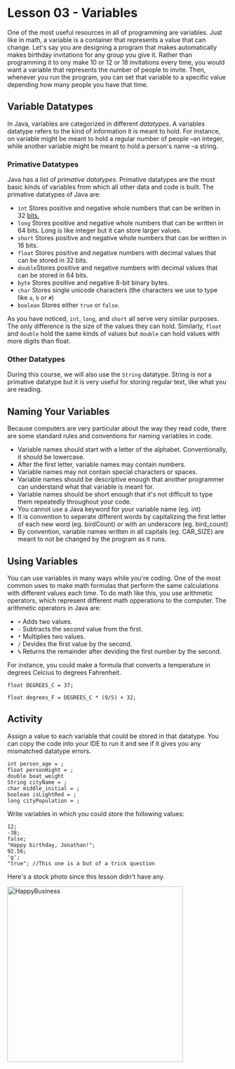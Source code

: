 # Lesson 03 - Variables

One of the most useful resources in all of programming are variables. Just like in math, a variable is a container that represents a value that can change. Let's say you are designing a program that makes automatically makes birthday invitations for any group you give it. Rather than programming it to ony make 10 or 12 or 18 invitations every time, you would want a variable that represents the number of people to invite. Then, whenever you run the program, you can set that variable to a specific value depending how many people you have that time.

## Variable Datatypes

In Java, variables are categorized in different *datatypes*. A variables datatype refers to the kind of information it is meant to hold. For instance, on variable might be meant to hold a regular number of people –an integer, while another variable might be meant to hold a person's name –a string.

### Primative Datatypes

Java has a list of *primative datatypes*. Primative datatypes are the most basic kinds of variables from which all other data and code is built. The primative datatypes of Java are:

- ```int``` Stores positive and negative whole numbers that can be written in 32 [bits.](https://www.khanacademy.org/math/algebra-home/alg-intro-to-algebra/algebra-alternate-number-bases/v/decimal-to-binary) 
-   ```long``` Stores positive and negative whole numbers that can be written in 64 bits. Long is like integer but it can store larger values.
- ```short``` Stores positive and negative whole numbers that can be written in 16 bits.
- ```float``` Stores positive and negative numbers with decimal values that can be stored in 32 bits.
- ```double```Stores positive and negative numbers with decimal values that can be stored in 64 bits.
- ```byte``` Stores positive and negative 8-bit binary bytes.
- ```char``` Stores single unicode characters (the characters we use to type like ```a```, ```b``` or ```#```)
- ```boolean``` Stores either ```true``` or ```false```.

As you  have noticed, ```int```, ```long```, and ```short``` all serve very similar purposes. The only difference is the size of the values they can hold. Similarly, ```float``` and ```double``` hold the same kinds of values but ```double``` can hold values with more digits than float.

### Other Datatypes

During this course, we will also use the ```String``` datatype. String is not a primative datatype but it is very useful for storing regular text, like what you are reading. 

## Naming Your Variables

Because computers are very particular about the way they read code, there are some standard rules and conventions for naming variables in code.

- Variable names should start with a letter of the alphabet. Conventionally, it should be lowercase.
- After the first letter, variable names may contain numbers.
- Variable names may not contain special characters or spaces.
- Variable names should be descriptive enough that another programmer can understand what that variable is meant for.
- Variable names should be short enough that it's not difficult to type them repeatedly throughout your code.
- You cannot use a Java keyword for your variable name (eg. int)
- It is convention to seperate different words by capitalizing the first letter of each new word (eg. birdCount) or with an underscore (eg. bird_count)
- By convention, variable names written in all capitals (eg. CAR_SIZE) are meant to not be changed by the program as it runs.

## Using Variables

You can use variables in many ways while you're coding. One of the most common uses to make math formulas that perform the same calculations with different values each time. To do math like this, you use arithmetic operators, which represent different math opperations to the computer. The arithmetic operators in Java are:
- ```+``` Adds two values.
- ```-``` Subtracts the second value from the first.
- ```*``` Multiplies two values.
- ```/``` Devides the first value by the second.
- ```%``` Returns the remainder after deviding the first number by the second.


For instance, you could make a formula that converts a temperature in degrees Celcius to degrees Fahrenheit.
```
float DEGREES_C = 37;

float degrees_F = DEGREES_C * (9/5) + 32;
```

## Activity

Assign a value to each variable that could be stored in that datatype. You can copy the code into your IDE to run it and see if it gives you any mismatched datatype errors.
```
int person_age = ;
float personHight = ;
double boat_weight
String cityName = ;
char middle_initial = ;
boolean isLightRed = ;
long cityPopulation = ;
```
Write variables in which you could store the following values:
```
12;
-38;
false;
"Happy birthday, Jonathan!";
92.56;
'g';
"true"; //This one is a but of a trick question
```

Here's a stock photo since this lesson didn't have any.

<img src="https://i.imgur.com/BSi7uF9.jpg" alt="HappyBusiness" width="400
"/> 
